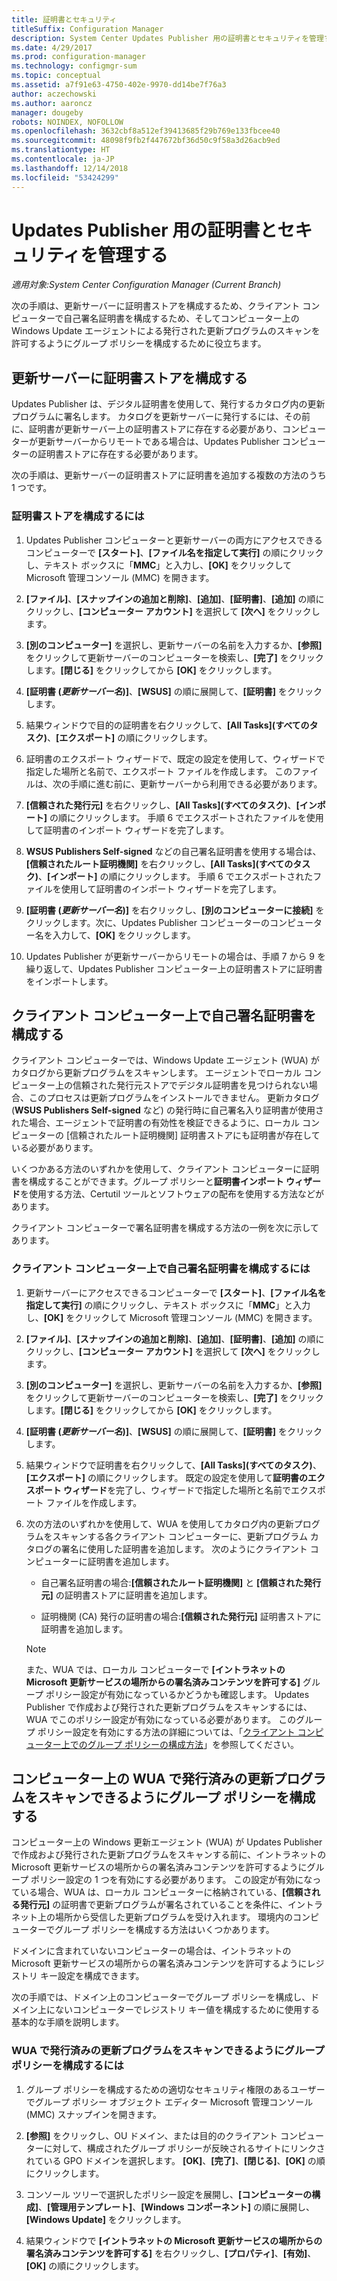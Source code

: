 ```yaml
---
title: 証明書とセキュリティ
titleSuffix: Configuration Manager
description: System Center Updates Publisher 用の証明書とセキュリティを管理する
ms.date: 4/29/2017
ms.prod: configuration-manager
ms.technology: configmgr-sum
ms.topic: conceptual
ms.assetid: a7f91e63-4750-402e-9970-dd14be7f76a3
author: aczechowski
ms.author: aaroncz
manager: dougeby
robots: NOINDEX, NOFOLLOW
ms.openlocfilehash: 3632cbf8a512ef39413685f29b769e133fbcee40
ms.sourcegitcommit: 48098f9fb2f447672bf36d50c9f58a3d26acb9ed
ms.translationtype: HT
ms.contentlocale: ja-JP
ms.lasthandoff: 12/14/2018
ms.locfileid: "53424299"
---
```

# <a name="manage-certificates-and-security-for-updates-publisher"></a>Updates Publisher 用の証明書とセキュリティを管理する

*適用対象:System Center Configuration Manager (Current Branch)*

次の手順は、更新サーバーに証明書ストアを構成するため、クライアント コンピューターで自己署名証明書を構成するため、そしてコンピューター上の Windows Update エージェントによる発行された更新プログラムのスキャンを許可するようにグループ ポリシーを構成するために役立ちます。

## <a name="configure-the-certificate-store-on-the-update-server"></a>更新サーバーに証明書ストアを構成する
 Updates Publisher は、デジタル証明書を使用して、発行するカタログ内の更新プログラムに署名します。 カタログを更新サーバーに発行するには、その前に、証明書が更新サーバー上の証明書ストアに存在する必要があり、コンピューターが更新サーバーからリモートである場合は、Updates Publisher コンピューターの証明書ストアに存在する必要があります。

次の手順は、更新サーバーの証明書ストアに証明書を追加する複数の方法のうち 1 つです。

### <a name="to-configure-the-certificate-store"></a>証明書ストアを構成するには
1.  Updates Publisher コンピューターと更新サーバーの両方にアクセスできるコンピューターで **[スタート]**、**[ファイル名を指定して実行]** の順にクリックし、テキスト ボックスに「**MMC**」と入力し、**[OK]** をクリックして Microsoft 管理コンソール (MMC) を開きます。

2.  **[ファイル]**、**[スナップインの追加と削除]**、**[追加]**、**[証明書]**、**[追加]** の順にクリックし、**[コンピューター アカウント]** を選択して **[次へ]** をクリックします。

3.  **[別のコンピューター]** を選択し、更新サーバーの名前を入力するか、**[参照]** をクリックして更新サーバーのコンピューターを検索し、**[完了]** をクリックします。**[閉じる]** をクリックしてから **[OK]** をクリックします。

4.  **[証明書 (*更新サーバー名*)]**、**[WSUS]** の順に展開して、**[証明書]** をクリックします。

5.  結果ウィンドウで目的の証明書を右クリックして、**[All Tasks]\(すべてのタスク)**、**[エクスポート]** の順にクリックします。

6.  証明書のエクスポート ウィザードで、既定の設定を使用して、ウィザードで指定した場所と名前で、エクスポート ファイルを作成します。 このファイルは、次の手順に進む前に、更新サーバーから利用できる必要があります。

7.  **[信頼された発行元]** を右クリックし、**[All Tasks]\(すべてのタスク)**、**[インポート]** の順にクリックします。 手順 6 でエクスポートされたファイルを使用して証明書のインポート ウィザードを完了します。

8.  **WSUS Publishers Self-signed** などの自己署名証明書を使用する場合は、**[信頼されたルート証明機関]** を右クリックし、**[All Tasks]\(すべてのタスク)**、**[インポート]** の順にクリックします。 手順 6 でエクスポートされたファイルを使用して証明書のインポート ウィザードを完了します。

9.  **[証明書 (*更新サーバー名*)]** を右クリックし、**[別のコンピューターに接続]** をクリックします。次に、Updates Publisher コンピューターのコンピューター名を入力して、**[OK]** をクリックします。

10. Updates Publisher が更新サーバーからリモートの場合は、手順 7 から 9 を繰り返して、Updates Publisher コンピューター上の証明書ストアに証明書をインポートします。



## <a name="configure-a-self-signing-certificate-on-client-computers"></a>クライアント コンピューター上で自己署名証明書を構成する
クライアント コンピューターでは、Windows Update エージェント (WUA) がカタログから更新プログラムをスキャンします。 エージェントでローカル コンピューター上の信頼された発行元ストアでデジタル証明書を見つけられない場合、このプロセスは更新プログラムをインストールできません。 更新カタログ (**WSUS Publishers Self-signed** など) の発行時に自己署名入り証明書が使用された場合、エージェントで証明書の有効性を検証できるように、ローカル コンピューターの [信頼されたルート証明機関] 証明書ストアにも証明書が存在している必要があります。

いくつかある方法のいずれかを使用して、クライアント コンピューターに証明書を構成することができます。グループ ポリシーと**証明書インポート ウィザード**を使用する方法、Certutil ツールとソフトウェアの配布を使用する方法などがあります。

クライアント コンピューターで署名証明書を構成する方法の一例を次に示してあります。

### <a name="to-configure-a-self-signing-certificate-on-client-computers"></a>クライアント コンピューター上で自己署名証明書を構成するには
1. 更新サーバーにアクセスできるコンピューターで **[スタート]**、**[ファイル名を指定して実行]** の順にクリックし、テキスト ボックスに「**MMC**」と入力し、**[OK]** をクリックして Microsoft 管理コンソール (MMC) を開きます。

2. **[ファイル]**、**[スナップインの追加と削除]**、**[追加]**、**[証明書]**、**[追加]** の順にクリックし、**[コンピューター アカウント]** を選択して **[次へ]** をクリックします。

3. **[別のコンピューター]** を選択し、更新サーバーの名前を入力するか、**[参照]** をクリックして更新サーバーのコンピューターを検索し、**[完了]** をクリックします。**[閉じる]** をクリックしてから **[OK]** をクリックします。

4. **[証明書 (*更新サーバー名*)]**、**[WSUS]** の順に展開して、**[証明書]** をクリックします。

5. 結果ウィンドウで証明書を右クリックして、**[All Tasks]\(すべてのタスク)**、**[エクスポート]** の順にクリックします。 既定の設定を使用して**証明書のエクスポート ウィザード**を完了し、ウィザードで指定した場所と名前でエクスポート ファイルを作成します。

6. 次の方法のいずれかを使用して、WUA を使用してカタログ内の更新プログラムをスキャンする各クライアント コンピューターに、更新プログラム カタログの署名に使用した証明書を追加します。 次のようにクライアント コンピューターに証明書を追加します。

   -   自己署名証明書の場合:**[信頼されたルート証明機関]** と **[信頼された発行元]** の証明書ストアに証明書を追加します。

   -   証明機関 (CA) 発行の証明書の場合:**[信頼された発行元]** 証明書ストアに証明書を追加します。

   > [!NOTE]
   > また、WUA では、ローカル コンピューターで **[イントラネットの Microsoft 更新サービスの場所からの署名済みコンテンツを許可する]** グループ ポリシー設定が有効になっているかどうかも確認します。 Updates Publisher で作成および発行された更新プログラムをスキャンするには、WUA でこのポリシー設定が有効になっている必要があります。 このグループ ポリシー設定を有効にする方法の詳細については、「[クライアント コンピューター上でのグループ ポリシーの構成方法](<https://technet.microsoft.com/library/bb530967.aspx(d=robot>)」を参照してください。



## <a name="configuring-group-policy-to-allow-wuaon-computers-to-scan-for-published-updates"></a>コンピューター上の WUA で発行済みの更新プログラムをスキャンできるようにグループ ポリシーを構成する
コンピューター上の Windows 更新エージェント (WUA) が Updates Publisher で作成および発行された更新プログラムをスキャンする前に、イントラネットの Microsoft 更新サービスの場所からの署名済みコンテンツを許可するようにグループ ポリシー設定の 1 つを有効にする必要があります。 この設定が有効になっている場合、WUA は、ローカル コンピューターに格納されている、**[信頼される発行元]** の証明書で更新プログラムが署名されていることを条件に、イントラネット上の場所から受信した更新プログラムを受け入れます。 環境内のコンピューターでグループ ポリシーを構成する方法はいくつかあります。

ドメインに含まれていないコンピューターの場合は、イントラネットの Microsoft 更新サービスの場所からの署名済みコンテンツを許可するようにレジストリ キー設定を構成できます。

次の手順では、ドメイン上のコンピューターでグループ ポリシーを構成し、ドメイン上にないコンピューターでレジストリ キー値を構成するために使用する基本的な手順を説明します。

### <a name="to-configure-group-policy-to-allow-wua-to-scan-for-published-updates"></a>WUA で発行済みの更新プログラムをスキャンできるようにグループ ポリシーを構成するには
1.  グループ ポリシーを構成するための適切なセキュリティ権限のあるユーザーでグループ ポリシー オブジェクト エディター Microsoft 管理コンソール (MMC) スナップインを開きます。

2.  **[参照]** をクリックし、OU ドメイン、または目的のクライアント コンピューターに対して、構成されたグループ ポリシーが反映されるサイトにリンクされている GPO ドメインを選択します。 **[OK]**、**[完了]**、**[閉じる]**、**[OK]** の順にクリックします。

3.  コンソール ツリーで選択したポリシー設定を展開し、**[コンピューターの構成]**、**[管理用テンプレート]**、**[Windows コンポーネント]** の順に展開し、**[Windows Update]** をクリックします。

4.  結果ウィンドウで **[イントラネットの Microsoft 更新サービスの場所からの署名済みコンテンツを許可する]** を右クリックし、**[プロパティ]**、**[有効]**、**[OK]** の順にクリックします。
